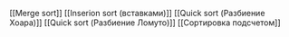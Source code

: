 [[Merge sort]]
[[Inserion sort (вставками)]]
[[Quick sort (Разбиение Хоара)]]
[[Quick sort (Разбиение Ломуто)]]
[[Сортировка подсчетом]]
